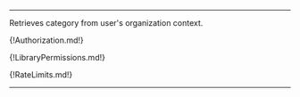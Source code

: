 ---

Retrieves category from user's organization context.

{!Authorization.md!}

{!LibraryPermissions.md!}

{!RateLimits.md!}

---